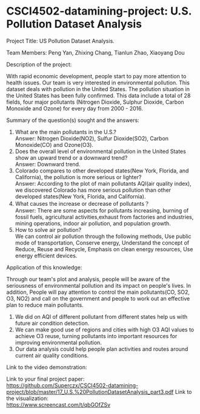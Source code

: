 # CSCI4502-datamining-project: U.S. Pollution Dataset Analysis
Project Title: US Pollution Dataset Analysis.</br>

Team Members: Peng Yan, Zhixing Chang, Tianlun Zhao, Xiaoyang Dou </br>

Description of the project:</br>

With rapid economic development, people start to pay more attention to health issues. Our team is very interested in environmental pollution. This dataset deals with pollution in the United States. The pollution situation in the United States has been fully confirmed. This data include a total of 28 fields, four major pollutants (Nitrogen Dioxide, Sulphur Dioxide, Carbon Monoxide and Ozone) for every day from 2000 - 2016. </br>

Summary of the question(s) sought and the answers:</br>

1. What are the main pollutants in the U.S.?</br>
Answer: Nitrogen Dioxide(NO2), Sulfur Dioxide(SO2), Carbon Monoxide(CO) and Ozone(O3).
2. Does the overall level of environmental pollution in the United States show an upward trend or a downward trend?</br>
Answer: Downward trend.
3. Colorado compares to other developed states(New York, Florida, and California), the pollution is more serious or lighter?</br>
Answer: According to the plot of main pollutants AQI(air quality index), we discovered Colorado has more serious pollution than other developed states(New York, Florida, and California).
4. What causes the increase or decrease of pollutants？</br>
Answer: There are some aspects for pollutants increasing, burning of fossil fuels, agricultural activities,exhaust from factories and industries, mining operations, indoor air pollution, and population growth.</br>
5. How to solve air pollution?</br>
We can control air pollution through the following methods, Use public mode of transportation, Conserve energy, Understand the concept of Reduce, Reuse and Recycle, Emphasis on clean energy resources, Use energy efficient devices. 


Application of this knowledge:</br>

Through our team's plot and analysis, people will be aware of the seriousness of environmental pollution and its impact on people's lives. In addition, People will pay attention to control the main pollutants(CO, SO2, O3, NO2) and call on the government and people to work out an effective plan to reduce main pollutants. </br>
1. We did on AQI of different pollutant from different states help us with future air condition detection.</br>
2. We can make good use of regions and cities with high O3 AQI values to achieve O3 reuse, turning pollutants into important resources for improving environmental pollution.</br>
3. Our data analysis could help people plan activities and routes around current air quality conditions.

Link to the video demonstration:</br>


Link to your final project paper:</br>
https://github.com/Superczx/CSCI4502-datamining-project/blob/master/17_U.S.%20PollutionDatasetAnalysis_part3.pdf
Link to the visualization:</br>
https://www.screencast.com/t/qbGOfZSv

